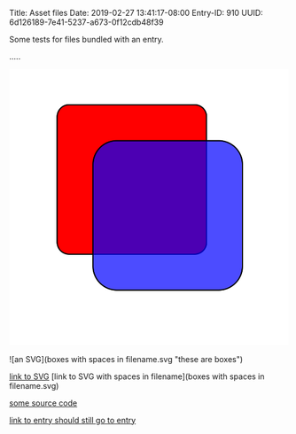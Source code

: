 Title: Asset files
Date: 2019-02-27 13:41:17-08:00
Entry-ID: 910
UUID: 6d126189-7e41-5237-a673-0f12cdb48f39

Some tests for files bundled with an entry.

.....

![an SVG](boxes.svg "these are boxes")

![an SVG](boxes with spaces in filename.svg "these are boxes")

[link to SVG](boxes.svg)
[link to SVG with spaces in filename](boxes with spaces in filename.svg)


[some source code](hello.cpp)

[link to entry should still go to entry](assets.md)

